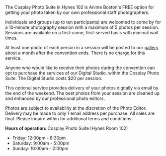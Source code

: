 The Cosplay Photo Suite in Hynes 102 is Anime Boston's FREE option for getting your photo taken by our own professional staff photographers.

Individuals and groups (up to ten participants) are welcomed to come by for a 10-minute photography session with a maximum of 5 photos per session. Sessions are available on a first-come, first-served basis with minimal wait times.

At least one photo of each person in a session will be posted to our [gallery](http://gallery.animeboston.com) about a month after the convention ends. There is no charge for this service.

Anyone who would like to receive their photos during the convention can opt to purchase the services of our Digital Studio, within the Cosplay Photo Suite. The Digital Studio costs $20 per session.

This optional service provides delivery of your photos digitally via email by the end of the weekend. The best photos from your session are cleaned up and enhanced by our professional photo editors.

Photos are subject to availability at the discretion of the Photo Editor. Delivery may be made to only 1 email address per purchase. All sales are final. Please inquire within for additional terms and conditions.</p>

**Hours of operation:** Cosplay Photo Suite (Hynes Room 102)
* Friday: 12:00pm - 8:30pm
* Saturday: 9:00am - 5:00pm
* Sunday: 10:00am - 2:00pm

<!--
## NEW FOR 2015! PRINT SHOT IS NOW OPEN!  
For 2015, we are introducing a new print service available to Cosplay Photo Suite participants only. If you had your picture taken at the Cosplay Photo Suite, we now offer the option of purchasing a copy of your photo as a print.

**How it works:**
* Have your photo taken at the Cosplay Photo Suite and make sure your Model Release Form has been validated!
* Head over to the Photo Print Shop located in the Dealers' Room by the Anime Boston Merchandise booth. Be sure to bring your validated Model Release Form with you!
* Allow about 1-2 hours for your photo to make it to the Print Shop!
* Pay for your print at the Anime Boston Merchandise Booth. They will stamp your Model Release Form to indicate that you have paid.
* Present your validated and stamped Model Release Form to the Print Shop who will then locate your photo and print your order.

*Please note: print service may be subject to resource availability.*

## Reminders
* Keep your Model Release Form handy if you would like to obtain a print! Only those with a validated and stamped form will be allowed to purchase a print!
* You can only purchase your own photo. We are unable to sell you anyone else's photo, unless you AND that person are both in the photo!
* At the present time, you may purchase only one print per form. This is to prevent participants from hogging all of our resources.
* At the Photo Editor's discretion, you may be permitted to purchase a second copy of your print, depending on availability.
* The Photo Print Shop is available for participants of the Cosplay Photo Suite only. We cannot print your photos from your phone or camera!
* You may ask the Photo Editor to see if your photo has arrived and view it prior to purchase.
* Prints are always subject to availability and demand. We may run out of ink or paper and may not have prints available toward the end of the convention.
* ALL PHOTOS WILL BE SOLD AND PRINTED WITH THE AB WATERMARK! Please do not ask us to remove the watermark! We will place the watermark in an unobtrusive location.

**Hours of operation:** Photo Print Shot (Dealers' Room)
* Friday:12:00pm - 7:00pm
* Saturday: 10:00am - 7:00pm
* Sunday: 10:00am - 3:00pm
-->